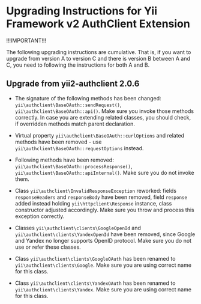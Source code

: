 Upgrading Instructions for Yii Framework v2 AuthClient Extension
================================================================

!!!IMPORTANT!!!

The following upgrading instructions are cumulative. That is,
if you want to upgrade from version A to version C and there is
version B between A and C, you need to following the instructions
for both A and B.

Upgrade from yii2-authclient 2.0.6
----------------------------------

* The signature of the following methods has been changed: `yii\authclient\BaseOAuth::sendRequest()`,
  `yii\authclient\BaseOAuth::api()`.
  Make sure you invoke those methods correctly. In case you are
  extending related classes, you should check, if overridden methods match parent declaration.

* Virtual property `yii\authclient\BaseOAuth::curlOptions` and related methods have been removed -
  use `yii\authclient\BaseOAuth::requestOptions` instead.

* Following methods have been removed: `yii\authclient\BaseOAuth::processResponse()`, `yii\authclient\BaseOAuth::apiInternal()`.
  Make sure you do not invoke them.

* Class `yii\authclient\InvalidResponseException` reworked: fields `responseHeaders` and `responseBody` have been removed,
  field `response` added instead holding `yii\httpclient\Response` instance, class constructor adjusted accordingly.
  Make sure you throw and process this exception correctly.

* Classes `yii\authclient\clients\GoogleOpenId` and `yii\authclient\clients\YandexOpenId` have been removed,
  since Google and Yandex no longer supports OpenID protocol. Make sure you do not use or refer these classes.

* Class `yii\authclient\clients\GoogleOAuth` has been renamed to `yii\authclient\clients\Google`.
  Make sure you are using correct name for this class.

* Class `yii\authclient\clients\YandexOAuth` has been renamed to `yii\authclient\clients\Yandex`.
  Make sure you are using correct name for this class.



